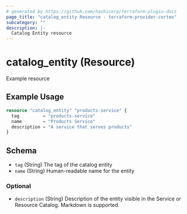 ```yaml
---
# generated by https://github.com/hashicorp/terraform-plugin-docs
page_title: "catalog_entity Resource - terraform-provider-cortex"
subcategory: ""
description: |-
  Catalog Entity resource
---
```


# catalog_entity (Resource)

Example resource

## Example Usage

```terraform
resource "catalog_entity" "products-service" {
  tag         = "products-service"
  name        = "Products Service"
  description = "A service that serves products"
}
```

<!-- schema generated by tfplugindocs -->
## Schema

- `tag` (String) The tag of the catalog entity
- `name` (String) Human-readable name for the entity

### Optional

- `description` (String) Description of the entity visible in the Service or Resource Catalog. Markdown is supported.




